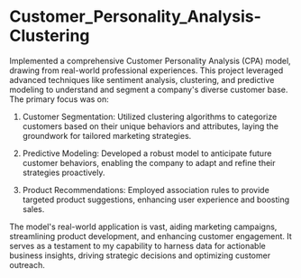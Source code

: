 # Customer_Personality_Analysis-Clustering


Implemented a comprehensive Customer Personality Analysis (CPA) model, drawing from real-world professional experiences. This project leveraged advanced techniques like sentiment analysis, clustering, and predictive modeling to understand and segment a company's diverse customer base. The primary focus was on:

1. Customer Segmentation: Utilized clustering algorithms to categorize customers based on their unique behaviors and attributes, laying the groundwork for tailored marketing strategies.

2. Predictive Modeling: Developed a robust model to anticipate future customer behaviors, enabling the company to adapt and refine their strategies proactively.
  
3. Product Recommendations: Employed association rules to provide targeted product suggestions, enhancing user experience and boosting sales.

The model's real-world application is vast, aiding marketing campaigns, streamlining product development, and enhancing customer engagement. It serves as a testament to my capability to harness data for actionable business insights, driving strategic decisions and optimizing customer outreach.
